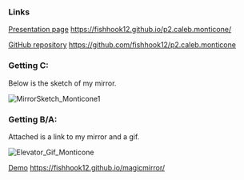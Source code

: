 ### Links
[Presentation page](https://fishhook12.github.io/p2.caleb.monticone) https://fishhook12.github.io/p2.caleb.monticone/

[GitHub repository](https://github.com/fishhook12/p1.caleb.monticone) https://github.com/fishhook12/p2.caleb.monticone

### Getting C:
  Below is the sketch of my mirror.

![MirrorSketch_Monticone1](https://github.com/fishhook12/p2.caleb.monticone/blob/main/p2.caleb.monticone.png?raw=true)

### Getting B/A:
  Attached is a link to my mirror and a gif.
  
  ![Elevator_Gif_Monticone](https://github.com/fishhook12/p2.caleb.monticone/blob/main/p2.caleb_monticone.gif?raw=true)
  
[Demo](https://fishhook12.github.io/magicmirror/) https://fishhook12.github.io/magicmirror/
